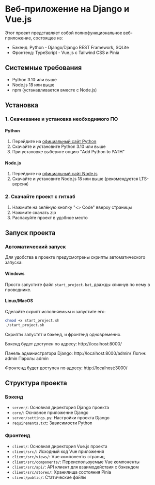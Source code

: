 # Веб-приложение на Django и Vue.js

Этот проект представляет собой полнофункциональное веб-приложение, состоящее из:
- Бэкенд: Python - Django/Django REST Framework, SQLite
- Фронтенд: TypeScript - Vue.js с Tailwind CSS и Pinia

## Системные требования

- Python 3.10 или выше
- Node.js 18 или выше
- npm (устанавливается вместе с Node.js)

## Установка

### 1. Скачивание и установка необходимого ПО

#### Python
1. Перейдите на [официальный сайт Python](https://www.python.org/downloads/)
2. Скачайте и установите Python 3.10 или выше
3. При установке выберите опцию "Add Python to PATH"

#### Node.js
1. Перейдите на [официальный сайт Node.js](https://nodejs.org/)
2. Скачайте и установите Node.js 18 или выше (рекомендуется LTS-версия)

### 2. Скачайте проект с гитхаб

1. Нажмите на зелёную кнопку "<> Code" вверху страницы
2. Нажмите скачать zip
3. Распакуйте проект в удобное место

## Запуск проекта

### Автоматический запуск

Для удобства в проекте предусмотрены скрипты автоматического запуска:

#### Windows
Просто запустите файл `start_project.bat`, дважды кликнув по нему в проводнике.

#### Linux/MacOS
Сделайте скрипт исполняемым и запустите его:
```bash
chmod +x start_project.sh
./start_project.sh
```

Скрипты запустят и бэкенд, и фронтенд одновременно.

Бэкенд будет доступен по адресу: http://localhost:8000/

Панель администратора Django: http://localhost:8000/admin/
Логин: admin
Пароль: admin

Фронтенд будет доступен по адресу: http://localhost:3000/

## Структура проекта

### Бэкенд
- `server/`: Основная директория Django проекта
- `core/`: Основное приложение Django
- `server/settings.py`: Настройки проекта Django
- `requirements.txt`: Зависимости Python

### Фронтенд
- `client/`: Основная директория Vue.js проекта
- `client/src/`: Исходный код Vue приложения
- `client/src/views/`: Vue компоненты страниц
- `client/src/components/`: Переиспользуемые Vue компоненты
- `client/src/api/`: API клиент для взаимодействия с бэкендом
- `client/src/stores/`: Хранилища состояния Pinia
- `client/public/`: Статические файлы
